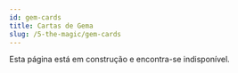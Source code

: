```yaml
---
id: gem-cards
title: Cartas de Gema
slug: /5-the-magic/gem-cards
---
```


Esta página está em construção e encontra-se indisponível.
